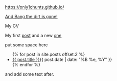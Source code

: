 https://only1chunts.github.io/  

[And Bang the dirt is gone!](pages/bang.md)

My [CV](pages/my-cv.md)

My first [post](pages/my-first-post.md)
and a new [one](_posts/2021-01-021-readme.md)

put some space here

<ul>
  {% for post in site.posts  offset:2 %}
    <li>
      <a href="{{ post.url }}">{{ post.title }}</a>{{ post.date | date: "%B %e, %Y" }}
    </li>
  {% endfor %}
</ul>

and add some text after.
